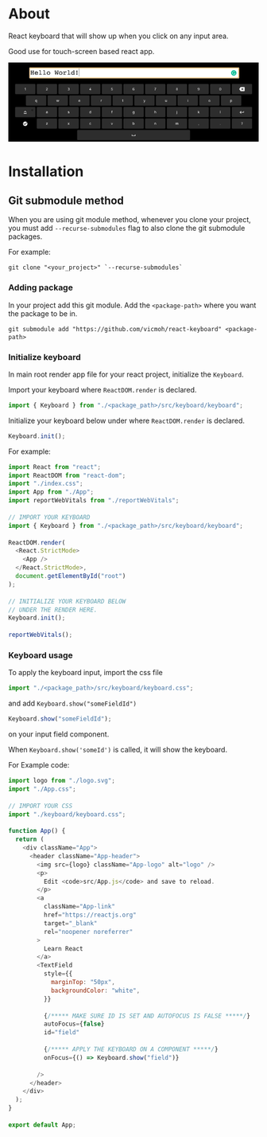 # About

React keyboard that will show up when you click
on any input area.

Good use for touch-screen based react app.

![Image](./readme-assets/keyboard.png?raw=true "Keyboard")

# Installation

## Git submodule method

When you are using git module method, whenever you
clone your project, you must add `--recurse-submodules` flag to also
clone the git submodule packages.

For example:

```
git clone "<your_project>" `--recurse-submodules`
```

### Adding package

In your project add this git module.
Add the `<package-path>` where
you want the package to be in.

```
git submodule add "https://github.com/vicmoh/react-keyboard" <package-path>
```

### Initialize keyboard

In main root render app file for your
react project, initialize the `Keyboard`.

Import your keyboard where `ReactDOM.render` is declared.

```js
import { Keyboard } from "./<package_path>/src/keyboard/keyboard";
```

Initialize your keyboard below under where `ReactDOM.render`
is declared.

```js
Keyboard.init();
```

For example:

```js
import React from "react";
import ReactDOM from "react-dom";
import "./index.css";
import App from "./App";
import reportWebVitals from "./reportWebVitals";

// IMPORT YOUR KEYBOARD
import { Keyboard } from "./<package_path>/src/keyboard/keyboard";

ReactDOM.render(
  <React.StrictMode>
    <App />
  </React.StrictMode>,
  document.getElementById("root")
);

// INITIALIZE YOUR KEYBOARD BELOW
// UNDER THE RENDER HERE.
Keyboard.init();

reportWebVitals();
```

### Keyboard usage

To apply the keyboard input, import the css
file

```js
import "./<package_path>/src/keyboard/keyboard.css";
```

and add `Keyboard.show("someFieldId")`

```js
Keyboard.show("someFieldId");
```

on your input field component.

When `Keyboard.show('someId')` is called, it will
show the keyboard.

For Example code:

```js
import logo from "./logo.svg";
import "./App.css";

// IMPORT YOUR CSS
import "./keyboard/keyboard.css";

function App() {
  return (
    <div className="App">
      <header className="App-header">
        <img src={logo} className="App-logo" alt="logo" />
        <p>
          Edit <code>src/App.js</code> and save to reload.
        </p>
        <a
          className="App-link"
          href="https://reactjs.org"
          target="_blank"
          rel="noopener noreferrer"
        >
          Learn React
        </a>
        <TextField
          style={{
            marginTop: "50px",
            backgroundColor: "white",
          }}

          {/***** MAKE SURE ID IS SET AND AUTOFOCUS IS FALSE *****/}
          autoFocus={false}
          id="field"

          {/***** APPLY THE KEYBOARD ON A COMPONENT *****/}
          onFocus={() => Keyboard.show("field")}

        />
      </header>
    </div>
  );
}

export default App;

```
